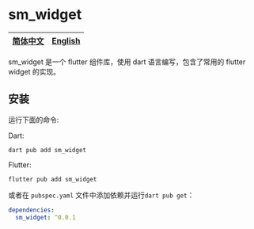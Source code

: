 # sm_widget

| [简体中文](README.zh.md) | [English](README.md) |
| ------------------------------- | ----------------------- |

sm_widget 是一个 flutter 组件库，使用 dart 语言编写，包含了常用的 flutter widget 的实现。

## 安装

运行下面的命令:

Dart:

```shell
dart pub add sm_widget
```

Flutter:

```shell
flutter pub add sm_widget
```

或者在 `pubspec.yaml` 文件中添加依赖并运行`dart pub get`：

```yaml
dependencies:
  sm_widget: ^0.0.1
```
